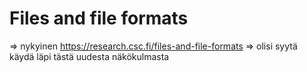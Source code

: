 # Files and file formats

=> nykyinen https://research.csc.fi/files-and-file-formats
=> olisi syytä käydä läpi tästä uudesta näkökulmasta